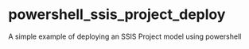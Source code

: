 # powershell_ssis_project_deploy
A simple example of deploying an SSIS Project model using powershell
